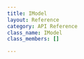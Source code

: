 ```yaml
---
title: IModel
layout: Reference
category: API Reference
class_name: IModel
class_members: []

---
```

